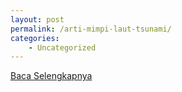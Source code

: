 ```yaml
---
layout: post
permalink: /arti-mimpi-laut-tsunami/
categories:
    - Uncategorized
---
```


[Baca Selengkapnya](/02)